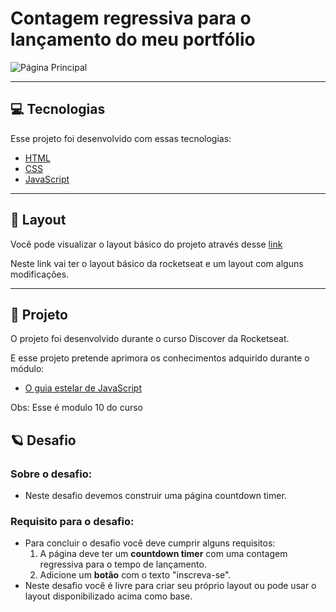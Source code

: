 # Contagem regressiva para o lançamento do meu portfólio

![Página Principal](https://github.com/WendelSantosNunes/Contagem-regressiva-para-o-ano-novo/blob/main/img/img_readme/p%C3%A1gina-principal.png?raw=true)

---

## 💻 **Tecnologias**

Esse projeto foi desenvolvido com essas tecnologias:

- [HTML](https://developer.mozilla.org/pt-BR/docs/Web/HTML)
- [CSS](https://developer.mozilla.org/pt-BR/docs/Web/CSS)
- [JavaScript](https://developer.mozilla.org/pt-BR/docs/Web/JavaScript)

---

## 🎨 **Layout**

Você pode visualizar o layout básico do projeto através desse [link](<https://www.figma.com/file/xfzT3SfyVWhmvTh52ar2UK/DD-%2F-Countdown-(Copy)?node-id=0%3A1>)

Neste link vai ter o layout básico da rocketseat e um layout com alguns modificações.

---

## 🚀 **Projeto**

O projeto foi desenvolvido durante o curso Discover ​da Rocketseat.

E esse projeto pretende aprimora os conhecimentos adquirido durante o módulo:

- [O guia estelar de JavaScript](https://app.rocketseat.com.br/node/o-guia-estelar-de-java-script)

Obs: Esse é modulo 10 do curso

## :ringed_planet: **Desafio**

### Sobre o desafio:

- Neste desafio devemos construir uma página countdown timer.

### Requisito para o desafio:

- Para concluir o desafio você deve cumprir alguns requisitos:
  1. A página deve ter um **countdown timer** com uma contagem regressiva para o tempo de lançamento.
  2. Adicione um **botão** com o texto "inscreva-se".
- Neste desafio você é livre para criar seu próprio layout ou pode usar o layout disponibilizado acima como base.
